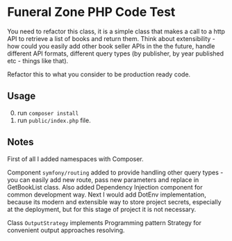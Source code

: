 # Funeral Zone PHP Code Test 

You need to refactor this class, it is a simple class that makes a call to a http API to retrieve a list of books and return them. Think about extensibility - how could you easily add other book seller APIs in the the future, handle different API formats, different query types (by publisher, by year published etc - things like that). 

Refactor this to what you consider to be production ready code.

## Usage 
0. run `composer install`
0. run `public/index.php` file.

## Notes
First of all I added namespaces with Composer.

Component `symfony/routing` added to provide handling other query types - you can easily add new route, 
pass new parameters and replace in GetBookList class. Also added Dependency Injection component for
common development way. Next I would add DotEnv implementation, because its modern and extensible way 
to store project secrets, especially at the deployment, but for this stage of project it is not necessary.

Class `OutputStrategy` implements Programming pattern Strategy for convenient output approaches resolving.